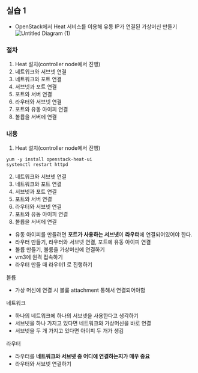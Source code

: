 ## 실습 1
- OpenStack에서 Heat 서비스를 이용해 유동 IP가 연결된 가상머신 만들기
![Untitled Diagram (1)](https://user-images.githubusercontent.com/53208493/86601355-2a344380-bfdc-11ea-8c15-73e16970a460.png)

### 절차
1. Heat 설치(controller node에서 진행)
2. 네트워크와 서브넷 연결
3. 네트워크와 포트 연결
4. 서브넷과 포트 연결
5. 포트와 서버 연결
6. 라우터와 서브넷 연결
7. 포트와 유동 아이피 연결
8. 볼륨을 서버에 연결

### 내용
1. Heat 설치(controller node에서 진행)
```
yum -y install openstack-heat-ui
systemctl restart httpd
```

2. 네트워크와 서브넷 연결
3. 네트워크와 포트 연결
4. 서브넷과 포트 연결
5. 포트와 서버 연결
6. 라우터와 서브넷 연결
7. 포트와 유동 아이피 연결
8. 볼륨을 서버에 연결

- 유동 아이피를 만들려면 **포트가 사용하는 서브넷**이 **라우터**에 연결되어있어야 한다.
- 라우터 만들기, 라우터와 서브넷 연결, 포트에 유동 아이피 연결
- 볼륨 만들기, 볼륨을 가상머신에 연결하기
- vm3에 원격 접속하기
- 라우터 만들 때 라우터1 로 진행하기

볼륨

- 가상 머신에 연결 시 볼륨 attachment 통해서 연결되어야함

네트워크

- 하나의 네트워크에 하나의 서브넷을 사용한다고 생각하기
- 서브넷을 하나 가지고 있다면 네트워크와 가상머신을 바로 연결
- 서브넷을 두 개 가지고 있다면 아이피 두 개가 생김

라우터

- 라우터를 **네트워크와 서브넷 중 어디에 연결하는지가 매우 중요**
- 라우터와 서브넷 연결하기
